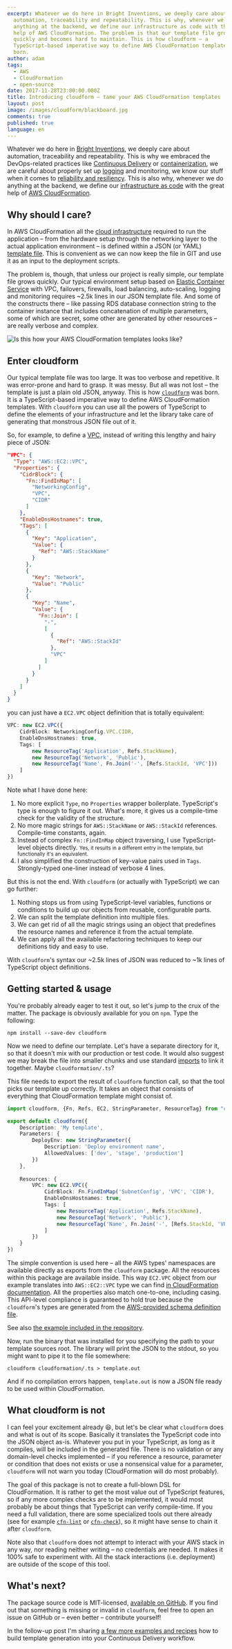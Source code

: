 ```yaml
---
excerpt: Whatever we do here in Bright Inventions, we deeply care about
  automation, traceability and repeatability. This is why, whenever we do
  anything at the backend, we define our infrastructure as code with the great
  help of AWS CloudFormation. The problem is that our template file grows
  quickly and becomes hard to maintain. This is how cloudform – a
  TypeScript-based imperative way to define AWS CloudFormation templates – was
  born.
author: adam
tags:
  - AWS
  - CloudFormation
  - open-source
date: 2017-11-28T23:00:00.000Z
title: Introducing cloudform – tame your AWS CloudFormation templates
layout: post
image: /images/cloudform/blackboard.jpg
comments: true
published: true
language: en
---
```

Whatever we do here in [Bright Inventions](/), we deeply care about automation, traceability and repeatability. This is why we embraced the DevOps-related practices like [Continuous Delivery](/blog/teamcity-for-ios-project/) or [containerization](/blog/dockerizing-android-builds/), we are careful about properly set up [logging](/blog/http-request-logging-in-node/) and monitoring, we know our stuff when it comes to [reliability and resiliency](/blog/the-importance-of-timeouts/). This is also why, whenever we do anything at the backend, we define our [infrastructure as code](https://en.wikipedia.org/wiki/Infrastructure_as_Code) with the great help of [AWS CloudFormation](https://aws.amazon.com/cloudformation/).

## Why should I care?

In AWS CloudFormation all the [cloud infrastructure](/our-areas/cloud-services/) required to run the application – from the hardware setup through the networking layer to the actual application environment – is defined within a JSON (or YAML) [template file](https://aws.amazon.com/cloudformation/aws-cloudformation-templates/). This is convenient as we can now keep the file in GIT and use it as an input to the deployment scripts. 

The problem is, though, that unless our project is really simple, our template file grows quickly. Our typical environment setup based on [Elastic Container Service](https://aws.amazon.com/ecs/) with VPC, failovers, firewalls, load balancing, auto-scaling, logging and monitoring requires ~2.5k lines in our JSON template file. And some of the constructs there – like passing RDS database connection string to the container instance that includes concatenation of multiple parameters, some of which are secret, some other are generated by other resources – are really verbose and complex. 

![Is this how your AWS CloudFormation templates looks like?](/images/cloudform/blackboard.jpg)

## Enter cloudform

Our typical template file was too large. It was too verbose and repetitive. It was error-prone and hard to grasp. It was messy. But all was not lost – the template is just a plain old JSON, anyway. This is how [`cloudform`](https://www.npmjs.com/package/cloudform) was born. It is a TypeScript-based imperative way to define AWS CloudFormation templates. With `cloudform` you can use all the powers of TypeScript to define the elements of your infrastructure and let the library take care of generating that monstrous JSON file out of it.

So, for example, to define a [VPC](http://docs.aws.amazon.com/AWSCloudFormation/latest/UserGuide/aws-resource-ec2-vpc.html), instead of writing this lengthy and hairy piece of JSON:

```json
"VPC": {
  "Type": "AWS::EC2::VPC",
  "Properties": {
    "CidrBlock": {
      "Fn::FindInMap": [
        "NetworkingConfig",
        "VPC",
        "CIDR"
      ]
    },
    "EnableDnsHostnames": true,
    "Tags": [
      {
        "Key": "Application",
        "Value": {
          "Ref": "AWS::StackName"
        }
      },
      {
        "Key": "Network",
        "Value": "Public"
      },
      {
        "Key": "Name",
        "Value": {
          "Fn::Join": [
            "-",
            [
              {
                "Ref": "AWS::StackId"
              },
              "VPC"
            ]
          ]
        }
      }
    ]
  }
}
```

you can just have a `EC2.VPC` object definition that is totally equivalent:

```typescript
VPC: new EC2.VPC({
    CidrBlock: NetworkingConfig.VPC.CIDR,
    EnableDnsHostnames: true,
    Tags: [
        new ResourceTag('Application', Refs.StackName),
        new ResourceTag('Network', 'Public'),
        new ResourceTag('Name', Fn.Join('-', [Refs.StackId, 'VPC']))
    ]
})
```

Note what I have done here:

1. No more explicit `Type`, no `Properties` wrapper boilerplate. TypeScript's type is enough to figure it out. What's more, it gives us a compile-time check for the validity of the structure.
2. No more magic strings for `AWS::StackName` or `AWS::StackId` references. Compile-time constants, again.
3. Instead of complex `Fn::FindInMap` object traversing, I use TypeScript-level objects directly. <small>Yes, it results in a different entry in the template, but functionally it's an equivalent.</small>
4. I also simplified the construction of key-value pairs used in `Tags`. Strongly-typed one-liner instead of verbose 4 lines.

But this is not the end. With `cloudform` (or actually with TypeScript) we can go further:

1. Nothing stops us from using TypeScript-level variables, functions or conditions to build up our objects from reusable, configurable parts.
2. We can split the template definition into multiple files.
3. We can get rid of all the magic strings using an object that predefines the resource names and reference it from the actual template.
4. We can apply all the available refactoring techniques to keep our definitions tidy and easy to use.

With `cloudform`'s syntax our \~2.5k lines of JSON was reduced to \~1k lines of TypeScript object definitions.

## Getting started & usage

You're probably already eager to test it out, so let's jump to the crux of the matter. The package is obviously available for you on `npm`. Type the following:

`npm install --save-dev cloudform`

Now we need to define our template. Let's have a separate directory for it, so that it doesn't mix with our production or test code. It would also suggest we may break the file into smaller chunks and use standard [imports](https://developer.mozilla.org/en-US/docs/Web/JavaScript/Reference/Statements/import) to link it together. Maybe `cloudformation/.ts`?

This file needs to export the result of `cloudform` function call, so that the tool picks our template up correctly. It takes an object that consists of everything that CloudFormation template might consist of. 

```typescript
import cloudform, {Fn, Refs, EC2, StringParameter, ResourceTag} from "cloudform"

export default cloudform({
    Description: 'My template',
    Parameters: {
        DeployEnv: new StringParameter({
            Description: 'Deploy environment name',
            AllowedValues: ['dev', 'stage', 'production']
        })
    },
   
    Resources: {
        VPC: new EC2.VPC({
            CidrBlock: Fn.FindInMap('SubnetConfig', 'VPC', 'CIDR'),
            EnableDnsHostnames: true,
            Tags: [
                new ResourceTag('Application', Refs.StackName),
                new ResourceTag('Network', 'Public'),
                new ResourceTag('Name', Fn.Join('-', [Refs.StackId, 'VPC']))
            ]
        })
    }
})
```

The simple convention is used here – all the AWS types' namespaces are available directly as exports from the `cloudform` package. All the resources within this package are available inside. This way `EC2.VPC` object from our example translates into `AWS::EC2::VPC` type we can find [in CloudFormation documentation](http://docs.aws.amazon.com/AWSCloudFormation/latest/UserGuide/aws-resource-ec2-vpc.html). All the properties also match one-to-one, including casing. This API-level compliance is guaranteed to hold true because the `cloudform`'s types are generated from the [AWS-provided schema definition file](http://docs.aws.amazon.com/AWSCloudFormation/latest/UserGuide/cfn-resource-specification.html).

See also [the example included in the repository](https://github.com/bright/cloudform/blob/master/example/example.ts).

Now, run the binary that was installed for you specifying the path to your template sources root. The library will print the JSON to the stdout, so you might want to pipe it to the file somewhere:

`cloudform cloudformation/.ts > template.out`

And if no compilation errors happen, `template.out` is now a JSON file ready to be used within CloudFormation.

## What cloudform is not

I can feel your excitement already 😆, but let's be clear what `cloudform` does and what is out of its scope. Basically it translates the TypeScript code into the JSON object as-is. Whatever you put in your TypeScript, as long as it compiles, will be included in the generated file. There is no validation or any domain-level checks implemented – if you reference a resource, parameter or condition that does not exists or use a nonsensical value for a parameter, `cloudform` will not warn you today (CloudFormation will do most probably). 

The goal of this package is not to create a full-blown DSL for CloudFormation. It is rather to get the most value out of TypeScript features, so if any more complex checks are to be implemented, it would most probably be about things that TypeScript can verify compile-time. If you need a full validation, there are some specialized tools out there already (see for example [`cfn-lint`](https://www.npmjs.com/package/cfn-lint) or [`cfn-check`](https://www.npmjs.com/package/cfn-check)), so it might have sense to chain it after `cloudform`.

Note also that `cloudform` does not attempt to interact with your AWS stack in any way, nor reading neither writing – no credentials are needed. It makes it 100% safe to experiment with. All the stack interactions (i.e. deployment) are outside of the scope of this tool.

## What's next?

The package source code is MIT-licensed, [available on GitHub](https://github.com/bright/cloudform). If you find out that something is missing or invalid in `cloudform`, feel free to open an issue on GitHub or – even better – contribute yourself!

In the follow-up post I'm sharing [a few more examples and recipes](/blog/aws-cloudformation-patterns-practices-cloudform/) how to build template generation into your Continuous Delivery workflow.
